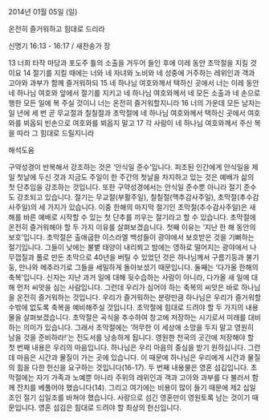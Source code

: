 2014년 01월 05일 (일)

온전히 즐거워하고 힘대로 드리라



신명기 16:13 - 16:17 / 새찬송가  장


13 너희 타작 마당과 포도주 틀의 소출을 거두어 들인 후에 이레 동안 초막절을 지킬 것이요 14 절기를 지킬 때에는 너와 네 자녀와 노비와 네 성중에 거주하는 레위인과 객과 고아와 과부가 함께 즐거워하되 15 네 하나님 여호와께서 택하신 곳에서 너는 이레 동안 네 하나님 여호와 앞에서 절기를 지키고 네 하나님 여호와께서 네 모든 소출과 네 손으로 행한 모든 일에 복 주실 것이니 너는 온전히 즐거워할지니라 16 너의 가운데 모든 남자는 일 년에 세 번 곧 무교절과 칠칠절과 초막절에 네 하나님 여호와께서 택하신 곳에서 여호와를 뵈옵되 빈손으로 여호와를 뵈옵지 말고 17 각 사람이 네 하나님 여호와께서 주신 복을 따라 그 힘대로 드릴지니라

해석도움





구약성경이 반복해서 강조하는 것은 ‘안식일 준수’입니다. 피조된 인간에게 안식일을 제일 첫날에 두신 것과 지금도 주일이 한 주간의 첫날을 차지하고 있는 것은 예배가 삶의 첫 단추임을 강조하는 것입니다. 또한 구약성경에서는 안식일 준수뿐 아니라 절기 준수도 강조되고 있습니다. 절기는 무교절(부활주일), 칠칠절(맥추감사주일), 초막절(추수감사주일)의 세 가지가 있습니다. 이중 한해의 마지막 절기인 초막절(추수감사주일)은 새해를 바른 예배로 시작할 수 있는 첫 단추를 끼우는 절기라고 할 수 있습니다. 
초막절에 온전히 즐거워해야 할 두 가지 이유를 살펴보겠습니다. 
첫째 이유는 ‘지난 한 해 동안의 보호’입니다. 초막절은 출애굽한 이스라엘 백성들이 광야에서 보호받은 것을 기뻐하는 절기입니다. 그들이 낮에는 불볕 태양이 내리쬐고 밤에는 영하로 떨어지는 광야에서 나무껍질과 풀로 만든 초막으로 40년을 버틸 수 있었던 것은 하나님께서 구름기둥과 불기둥, 만나와 메추라기로 그들을 세밀하게 돌아보셨기 때문입니다.
둘째는 ‘다가올 한해의 축복’입니다. 신자는 지난 과거 일에 대해 뒷수습하는 사람이 아니라, 다가올 새 일에 대해 먼저 씨앗을 심는 사람입니다. 그런데 우리가 심어야 하는 축복의 씨앗은 바로 하나님을 온전히 즐거워하는 것입니다. 우리가 즐거워하는 분량만큼 하나님은 우리가 즐거워할 수밖에 없도록 축복을 예비해주실 것입니다. 
초막절에 힘대로 드려야 할 두 가지의 내용물을 살펴보겠습니다. 초막절은 곡식을 추수하여 창고에 저장하는 시기로서 미래를 대비하는 의미가 있습니다. 그래서 초막절에는 ‘허무한 이 세상에 소망을 두지 말고 영원히 남을 것을 준비하라!’는 전도서를 낭송하게 됩니다. 영원한 천국의 곳간에 저장해야 할 첫 번째 내용은 우리의 마음입니다. 하나님은 우리 마음의 중심을 받기 원하십니다. 그런데 마음은 시간과 물질이 가는 곳에 있습니다. 이 때문에 하나님은 우리에게 시간과 물질의 힘을 다한 헌신을 요구하는 것입니다(16-17). 
두 번째 내용물은 영혼 섬김입니다. 초막절에는 자기 가족과 노예뿐 아니라 주위의 레위인과 객과 고아와 과부를 다 불러서 함께 잔치를 베풀어야 했습니다(14). 그리고 여기에는 비용이 많이 들기 때문에 제2 십일조인 절기 십일조를 바쳐야 했습니다. 사랑으로 섬긴 영혼만이 영원토록 남는 것이기 때문입니다. 영혼 섬김은 힘대로 드려야 할 최상의 헌신입니다.